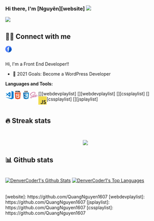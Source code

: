 ### Hi there, I'm [Nguyên][website] <img src="https://media.giphy.com/media/hvRJCLFzcasrR4ia7z/giphy.gif" width="25px">
<p >
  <a href="https://github.com/DenverCoder1/readme-typing-svg"><img src="https://readme-typing-svg.herokuapp.com/?lines=Front++End+Developer"></a>
</p>

## 🙋‍♂️ Connect with me

<a href="https://www.facebook.com/lequangnguyenn/">
  <img align="left" alt="Anurag Hazra | CodeSandbox" width="20px" src="https://raw.githubusercontent.com/QuangNguyen1607/Github/master/Icon/facebook1.svg?token=ANJJ6JFKFO476ZP3MPVYKVLA4HMPG" />
</a>

<br />
<br />

Hi, I'm a Front End Developer!!

- 🥅 2021 Goals: Become a WordPress Developer

**Languages and Tools:**

[<img align="left" alt="Visual Studio Code" width="26px" src="https://raw.githubusercontent.com/github/explore/80688e429a7d4ef2fca1e82350fe8e3517d3494d/topics/visual-studio-code/visual-studio-code.png" />][webdevplaylist]
[<img align="left" alt="HTML5" width="26px" src="https://raw.githubusercontent.com/github/explore/80688e429a7d4ef2fca1e82350fe8e3517d3494d/topics/html/html.png" />][webdevplaylist]
[<img align="left" alt="CSS3" width="26px" src="https://raw.githubusercontent.com/github/explore/80688e429a7d4ef2fca1e82350fe8e3517d3494d/topics/css/css.png" />][cssplaylist]
[<img align="left" alt="Sass" width="26px" src="https://raw.githubusercontent.com/github/explore/80688e429a7d4ef2fca1e82350fe8e3517d3494d/topics/sass/sass.png" />][cssplaylist]
[<img align="left" alt="JavaScript" width="26px" src="https://raw.githubusercontent.com/github/explore/80688e429a7d4ef2fca1e82350fe8e3517d3494d/topics/javascript/javascript.png" />][jsplaylist]
<br />
<br />

## 🔥 Streak stats

 <br/>
<p align="center">
  <a href="https://github.com/DenverCoder1/github-readme-streak-stats">
     <img src = "https://github-readme-streak-stats.herokuapp.com?user=quangnguyen1607&theme=material-palenight&hide_border=false&bg_color=1F222E&title_color=F85D7F&icon_color=F8D866">
  </a>
</p>

## 📊 Github stats
 <br/>
    <a href="https://github.com/QuangNguyen1607"><img alt="DenverCoder1's Github Stats" src="https://github-readme-stats-986zh5dio-quangnguyen1607.vercel.app/api?username=quangnguyen1607&show_icons=true&count_private=true&theme=material-palenight&hide_border=true&bg_color=1F222E&title_color=F85D7F&icon_color=F8D866" height="192px"/></a>
  <a href="https://github.com/QuangNguyen1607"><img alt="DenverCoder1's Top Languages" src="https://github-readme-stats-986zh5dio-quangnguyen1607.vercel.app/api/top-langs/?username=quangnguyen1607&langs_count=8&layout=compact&theme=material-palenight&hide_border=true&bg_color=1F222E&title_color=F85D7F&icon_color=F8D866" height="192px"/></a>
  <br/>
<br />
<br />
[website]: https://github.com/QuangNguyen1607
[webdevplaylist]: https://github.com/QuangNguyen1607
[jsplaylist]: https://github.com/QuangNguyen1607
[cssplaylist]: https://github.com/QuangNguyen1607
